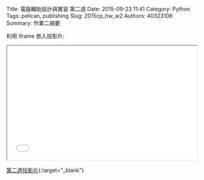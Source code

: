 Title: 電腦輔助設計與實習 第二週
Date: 2015-09-23 11:41
Category: Python
Tags: pelican, publishing
Slug: 2015cp_hw_w2
Authors: 40323106
Summary: 作業二摘要

利用 iframe 嵌入投影片:

<iframe src="40323106_cp_w2_p.html" width="500" height="300"></iframe>

[第二週投影片](40323106_cp_w2_p.html){:target="_blank"}

